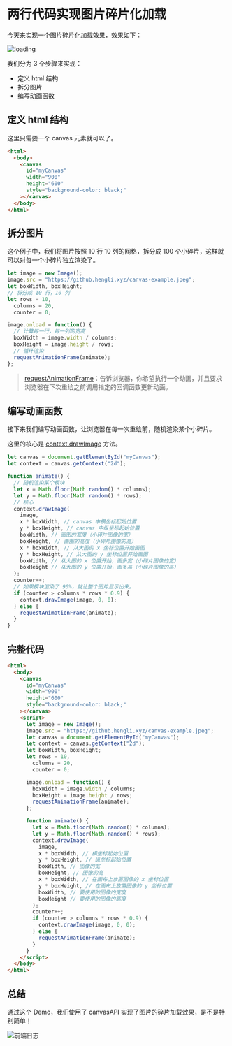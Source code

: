 # 两行代码实现图片碎片化加载

今天来实现一个图片碎片化加载效果，效果如下：

![loading](https://github.hengli.xyz/img-loading.gif)

我们分为 3 个步骤来实现：

- 定义 html 结构
- 拆分图片
- 编写动画函数

## 定义 html 结构

这里只需要一个 canvas 元素就可以了。

```html
<html>
  <body>
    <canvas
      id="myCanvas"
      width="900"
      height="600"
      style="background-color: black;"
    ></canvas>
  </body>
</html>
```

## 拆分图片

这个例子中，我们将图片按照 10 行 10 列的网格，拆分成 100 个小碎片，这样就可以对每一个小碎片独立渲染了。

```js
let image = new Image();
image.src = "https://github.hengli.xyz/canvas-example.jpeg";
let boxWidth, boxHeight;
// 拆分成 10 行，10 列
let rows = 10,
  columns = 20,
  counter = 0;

image.onload = function() {
  // 计算每一行，每一列的宽高
  boxWidth = image.width / columns;
  boxHeight = image.height / rows;
  // 循环渲染
  requestAnimationFrame(animate);
};
```

> [requestAnimationFrame](https://developer.mozilla.org/zh-CN/docs/Web/API/Window/requestAnimationFrame)：告诉浏览器，你希望执行一个动画，并且要求浏览器在下次重绘之前调用指定的回调函数更新动画。

## 编写动画函数

接下来我们编写动画函数，让浏览器在每一次重绘前，随机渲染某个小碎片。

这里的核心是 [context.drawImage](https://developer.mozilla.org/zh-CN/docs/Web/API/CanvasRenderingContext2D/drawImage) 方法。

```js
let canvas = document.getElementById("myCanvas");
let context = canvas.getContext("2d");

function animate() {
  // 随机渲染某个模块
  let x = Math.floor(Math.random() * columns);
  let y = Math.floor(Math.random() * rows);
  // 核心
  context.drawImage(
    image,
    x * boxWidth, // canvas 中横坐标起始位置
    y * boxHeight, // canvas 中纵坐标起始位置
    boxWidth, // 画图的宽度（小碎片图像的宽）
    boxHeight, // 画图的高度（小碎片图像的高）
    x * boxWidth, // 从大图的 x 坐标位置开始画图
    y * boxHeight, // 从大图的 y 坐标位置开始画图
    boxWidth, // 从大图的 x 位置开始，画多宽（小碎片图像的宽）
    boxHeight // 从大图的 y 位置开始，画多高（小碎片图像的高）
  );
  counter++;
  // 如果模块渲染了 90%，就让整个图片显示出来。
  if (counter > columns * rows * 0.9) {
    context.drawImage(image, 0, 0);
  } else {
    requestAnimationFrame(animate);
  }
}
```

## 完整代码

```html
<html>
  <body>
    <canvas
      id="myCanvas"
      width="900"
      height="600"
      style="background-color: black;"
    ></canvas>
    <script>
      let image = new Image();
      image.src = "https://github.hengli.xyz/canvas-example.jpeg";
      let canvas = document.getElementById("myCanvas");
      let context = canvas.getContext("2d");
      let boxWidth, boxHeight;
      let rows = 10,
        columns = 20,
        counter = 0;

      image.onload = function() {
        boxWidth = image.width / columns;
        boxHeight = image.height / rows;
        requestAnimationFrame(animate);
      };

      function animate() {
        let x = Math.floor(Math.random() * columns);
        let y = Math.floor(Math.random() * rows);
        context.drawImage(
          image,
          x * boxWidth, // 横坐标起始位置
          y * boxHeight, // 纵坐标起始位置
          boxWidth, // 图像的宽
          boxHeight, // 图像的高
          x * boxWidth, // 在画布上放置图像的 x 坐标位置
          y * boxHeight, // 在画布上放置图像的 y 坐标位置
          boxWidth, // 要使用的图像的宽度
          boxHeight // 要使用的图像的高度
        );
        counter++;
        if (counter > columns * rows * 0.9) {
          context.drawImage(image, 0, 0);
        } else {
          requestAnimationFrame(animate);
        }
      }
    </script>
  </body>
</html>
```

## 总结

通过这个 Demo，我们使用了 canvasAPI 实现了图片的碎片加载效果，是不是特别简单！

![前端日志](https://github.hengli.xyz/qianduanrizhi.png)
